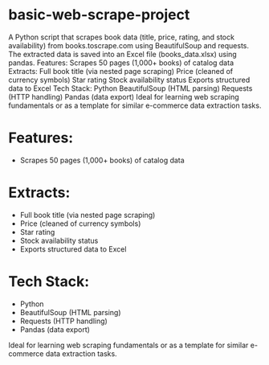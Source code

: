# basic-web-scrape-project
 A Python script that scrapes book data (title, price, rating, and stock availability) from books.toscrape.com using BeautifulSoup and requests. The extracted data is saved into an Excel file (books_data.xlsx) using pandas.  Features: Scrapes 50 pages (1,000+ books) of catalog data  Extracts:  Full book title (via nested page scraping)  Price (cleaned of currency symbols)  Star rating  Stock availability status  Exports structured data to Excel  Tech Stack: Python  BeautifulSoup (HTML parsing)  Requests (HTTP handling)  Pandas (data export)  Ideal for learning web scraping fundamentals or as a template for similar e-commerce data extraction tasks.

# Features:
- Scrapes 50 pages (1,000+ books) of catalog data

# Extracts:
- Full book title (via nested page scraping)
- Price (cleaned of currency symbols)
- Star rating
- Stock availability status
- Exports structured data to Excel

# Tech Stack:
- Python
- BeautifulSoup (HTML parsing)
- Requests (HTTP handling)
- Pandas (data export)

Ideal for learning web scraping fundamentals or as a template for similar e-commerce data extraction tasks.

